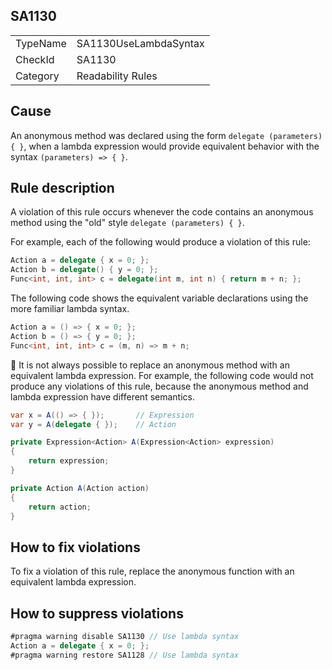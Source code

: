 ## SA1130

<table>
<tr>
  <td>TypeName</td>
  <td>SA1130UseLambdaSyntax</td>
</tr>
<tr>
  <td>CheckId</td>
  <td>SA1130</td>
</tr>
<tr>
  <td>Category</td>
  <td>Readability Rules</td>
</tr>
</table>

## Cause

An anonymous method was declared using the form `delegate (parameters) { }`, when a lambda expression would provide
equivalent behavior with the syntax `(parameters) => { }`.

## Rule description

A violation of this rule occurs whenever the code contains an anonymous method using the "old" style
`delegate (parameters) { }`.

For example, each of the following would produce a violation of this rule:

```csharp
Action a = delegate { x = 0; };
Action b = delegate() { y = 0; };
Func<int, int, int> c = delegate(int m, int n) { return m + n; };
```

The following code shows the equivalent variable declarations using the more familiar lambda syntax.

```csharp
Action a = () => { x = 0; };
Action b = () => { y = 0; };
Func<int, int, int> c = (m, n) => m + n;
```

:memo: It is not always possible to replace an anonymous method with an equivalent lambda expression. For example, the
following code would not produce any violations of this rule, because the anonymous method and lambda expression have
different semantics.

```csharp
var x = A(() => { });       // Expression
var y = A(delegate { });    // Action

private Expression<Action> A(Expression<Action> expression)
{
    return expression;
}

private Action A(Action action)
{
    return action;
}
```

## How to fix violations

To fix a violation of this rule, replace the anonymous function with an equivalent lambda expression.

## How to suppress violations

```csharp
#pragma warning disable SA1130 // Use lambda syntax
Action a = delegate { x = 0; };
#pragma warning restore SA1128 // Use lambda syntax
```
